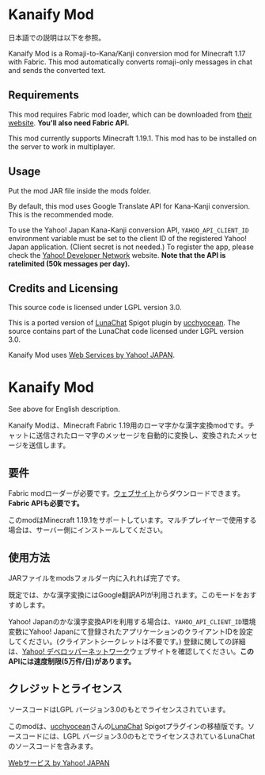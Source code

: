 # Kanaify Mod
日本語での説明は以下を参照。

Kanaify Mod is a Romaji-to-Kana/Kanji conversion mod for Minecraft 1.17 with Fabric. This mod automatically converts romaji-only messages in chat and sends the converted text.

## Requirements
This mod requires Fabric mod loader, which can be downloaded from [their website](https://fabricmc.net/use/). **You'll also need Fabric API.**

This mod currently supports Minecraft 1.19.1. This mod has to be installed on the server to work in multiplayer.

## Usage
Put the mod JAR file inside the mods folder.

By default, this mod uses Google Translate API for Kana-Kanji conversion. This is the recommended mode.

To use the Yahoo! Japan Kana-Kanji conversion API, `YAHOO_API_CLIENT_ID` environment variable must be set to the client ID of the registered Yahoo! Japan application. (Client secret is not needed.) To register the app, please check the [Yahoo! Developer Network](https://e.developer.yahoo.co.jp/register) website. **Note that the API is ratelimited (50k messages per day).** 

## Credits and Licensing
This source code is licensed under LGPL version 3.0.

This is a ported version of [LunaChat](https://github.com/ucchyocean/LunaChat) Spigot plugin by [ucchyocean](https://github.com/ucchyocean). The source contains part of the LunaChat code licensed under LGPL version 3.0.

Kanaify Mod uses [Web Services by Yahoo! JAPAN](https://developer.yahoo.co.jp/sitemap/).

# Kanaify Mod
See above for English description.

Kanaify Modは、Minecraft Fabric 1.19用のローマ字かな漢字変換modです。チャットに送信されたローマ字のメッセージを自動的に変換し、変換されたメッセージを送信します。

## 要件
Fabric modローダーが必要です。[ウェブサイト](https://fabricmc.net/use/)からダウンロードできます。**Fabric APIも必要です。**

このmodはMinecraft 1.19.1をサポートしています。マルチプレイヤーで使用する場合は、サーバー側にインストールしてください。

## 使用方法
JARファイルをmodsフォルダー内に入れれば完了です。

既定では、かな漢字変換にはGoogle翻訳APIが利用されます。このモードをおすすめします。

Yahoo! Japanのかな漢字変換APIを利用する場合は、`YAHOO_API_CLIENT_ID`環境変数にYahoo! Japanにて登録されたアプリケーションのクライアントIDを設定してください。(クライアントシークレットは不要です。) 登録に関しての詳細は、[Yahoo! デベロッパーネットワーク](https://e.developer.yahoo.co.jp/register)ウェブサイトを確認してください。**このAPIには速度制限(5万件/日)があります。**

## クレジットとライセンス
ソースコードはLGPL バージョン3.0のもとでライセンスされています。

このmodは、[ucchyocean](https://github.com/ucchyocean)さんの[LunaChat](https://github.com/ucchyocean/LunaChat) Spigotプラグインの移植版です。ソースコードには、LGPL バージョン3.0のもとでライセンスされているLunaChatのソースコードを含みます。

[Webサービス by Yahoo! JAPAN](https://developer.yahoo.co.jp/sitemap/)